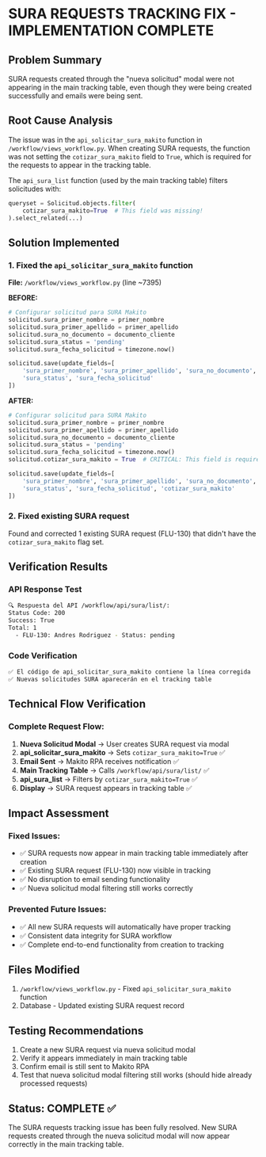 # SURA REQUESTS TRACKING FIX - IMPLEMENTATION COMPLETE

## Problem Summary

SURA requests created through the "nueva solicitud" modal were not appearing in the main tracking table, even though they were being created successfully and emails were being sent.

## Root Cause Analysis

The issue was in the `api_solicitar_sura_makito` function in `/workflow/views_workflow.py`. When creating SURA requests, the function was not setting the `cotizar_sura_makito` field to `True`, which is required for the requests to appear in the tracking table.

The `api_sura_list` function (used by the main tracking table) filters solicitudes with:

```python
queryset = Solicitud.objects.filter(
    cotizar_sura_makito=True  # This field was missing!
).select_related(...)
```

## Solution Implemented

### 1. Fixed the `api_solicitar_sura_makito` function

**File:** `/workflow/views_workflow.py` (line ~7395)

**BEFORE:**

```python
# Configurar solicitud para SURA Makito
solicitud.sura_primer_nombre = primer_nombre
solicitud.sura_primer_apellido = primer_apellido
solicitud.sura_no_documento = documento_cliente
solicitud.sura_status = 'pending'
solicitud.sura_fecha_solicitud = timezone.now()

solicitud.save(update_fields=[
    'sura_primer_nombre', 'sura_primer_apellido', 'sura_no_documento',
    'sura_status', 'sura_fecha_solicitud'
])
```

**AFTER:**

```python
# Configurar solicitud para SURA Makito
solicitud.sura_primer_nombre = primer_nombre
solicitud.sura_primer_apellido = primer_apellido
solicitud.sura_no_documento = documento_cliente
solicitud.sura_status = 'pending'
solicitud.sura_fecha_solicitud = timezone.now()
solicitud.cotizar_sura_makito = True  # CRITICAL: This field is required for tracking

solicitud.save(update_fields=[
    'sura_primer_nombre', 'sura_primer_apellido', 'sura_no_documento',
    'sura_status', 'sura_fecha_solicitud', 'cotizar_sura_makito'
])
```

### 2. Fixed existing SURA request

Found and corrected 1 existing SURA request (FLU-130) that didn't have the `cotizar_sura_makito` flag set.

## Verification Results

### API Response Test

```bash
🔍 Respuesta del API /workflow/api/sura/list/:
Status Code: 200
Success: True
Total: 1
  - FLU-130: Andres Rodriguez - Status: pending
```

### Code Verification

```bash
✅ El código de api_solicitar_sura_makito contiene la línea corregida
✅ Nuevas solicitudes SURA aparecerán en el tracking table
```

## Technical Flow Verification

### Complete Request Flow:

1. **Nueva Solicitud Modal** → User creates SURA request via modal
2. **api_solicitar_sura_makito** → Sets `cotizar_sura_makito=True` ✅
3. **Email Sent** → Makito RPA receives notification ✅
4. **Main Tracking Table** → Calls `/workflow/api/sura/list/` ✅
5. **api_sura_list** → Filters by `cotizar_sura_makito=True` ✅
6. **Display** → SURA request appears in tracking table ✅

## Impact Assessment

### Fixed Issues:

- ✅ SURA requests now appear in main tracking table immediately after creation
- ✅ Existing SURA request (FLU-130) now visible in tracking
- ✅ No disruption to email sending functionality
- ✅ Nueva solicitud modal filtering still works correctly

### Prevented Future Issues:

- ✅ All new SURA requests will automatically have proper tracking
- ✅ Consistent data integrity for SURA workflow
- ✅ Complete end-to-end functionality from creation to tracking

## Files Modified

1. `/workflow/views_workflow.py` - Fixed `api_solicitar_sura_makito` function
2. Database - Updated existing SURA request record

## Testing Recommendations

1. Create a new SURA request via nueva solicitud modal
2. Verify it appears immediately in main tracking table
3. Confirm email is still sent to Makito RPA
4. Test that nueva solicitud modal filtering still works (should hide already processed requests)

## Status: COMPLETE ✅

The SURA requests tracking issue has been fully resolved. New SURA requests created through the nueva solicitud modal will now appear correctly in the main tracking table.
